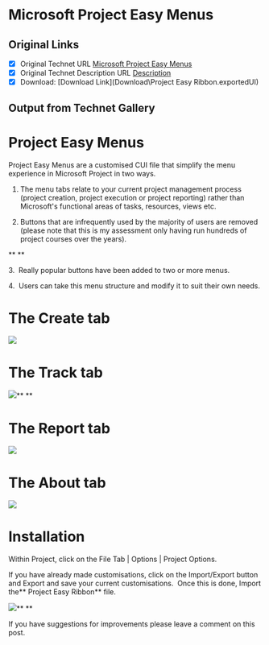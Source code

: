 # Microsoft Project Easy Menus

## Original Links

- [x] Original Technet URL [Microsoft Project Easy Menus](https://gallery.technet.microsoft.com/Easy-Menus-d4f6d943)
- [x] Original Technet Description URL [Description](https://gallery.technet.microsoft.com/Easy-Menus-d4f6d943/description)
- [x] Download: [Download Link](Download\Project Easy Ribbon.exportedUI)

## Output from Technet Gallery

# Project Easy Menus

Project Easy Menus are a customised CUI file that simplify the menu experience in Microsoft Project in two ways.

1. The menu tabs relate to your current project management process (project creation, project execution or project reporting) rather than Microsoft's functional areas of tasks, resources, views etc.

2. Buttons that are infrequently used by the majority of users are removed (please note that this is my assessment only having run hundreds of project courses over the years).

** **

3.  Really popular buttons have been added to two or more menus.

4.  Users can take this menu structure and modify it to suit their own needs.

# The Create tab

![](Images\create-menu.gif)

# The Track tab

![](Images\track-menu.gif)** **

# The Report tab

![](Images\report-menu.gif)

# The About tab

![](Images\help-menu.gif)

# Installation

Within Project, click on the File Tab | Options | Project Options.

If you have already made customisations, click on the Import/Export button and Export and save your current customisations.  Once this is done, Import the** Project Easy Ribbon** file.

![](Images\installation.gif)** **

If you have suggestions for improvements please leave a comment on this post.

